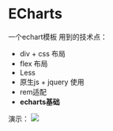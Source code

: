 # ECharts
一个echart模板
用到的技术点：
- div + css 布局
- flex 布局
- Less
- 原生js + jquery 使用
- rem适配
- **echarts基础**

演示：
![](https://p6-juejin.byteimg.com/tos-cn-i-k3u1fbpfcp/a073278547c44014a4db358c67e7b13c~tplv-k3u1fbpfcp-zoom-1.image)

